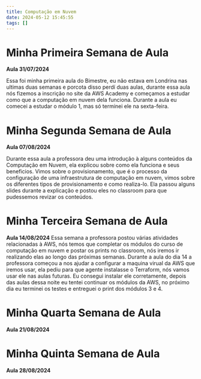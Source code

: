 ```yaml
---
title: Computação em Nuvem
date: 2024-05-12 15:45:55
tags: []
---
```


# Minha Primeira Semana de Aula
**Aula 31/07/2024**

Essa foi minha primeira aula do Bimestre, eu não estava em Londrina nas ultimas duas semanas e porcota disso perdí duas aulas, durante essa aula nós fizemos a inscrição no site da AWS Academy e começamos a estudar como que a computação em nuvem dela funciona. Durante a aula eu comecei a estudar o módulo 1, mas só terminei ele na sexta-feira.

# Minha Segunda Semana de Aula
**Aula 07/08/2024**

Durante essa aula a professora deu uma introdução à alguns conteúdos da Computação em Nuvem, ela explicou sobre como ela funciona e seus beneficios. Vimos sobre o provisionamento, que é o processo da configuração de uma infraestrutura de computação em nuvem, vimos sobre os diferentes tipos de provisionamento e como realiza-lo. Ela passou alguns slides durante a explicação e postou eles no classroom para que pudessemos revizar os conteúdos.

# Minha Terceira Semana de Aula
**Aula 14/08/2024**
Essa semana a professora postou várias atividades relacionadas à AWS, nós temos que completar os módulos do curso de computação em nuvem e postar os prints no classroom, nós iremos ir realizando elas ao longo das próximas semanas. Durante a aula do dia 14 a professora começou a nos ajudar a configurar a maquina virual da AWS que iremos usar, ela pediu para que agente instalasse o Terraform, nós vamos usar ele nas aulas futuras. Eu consegui instalar ele corretamente, depois das aulas dessa noite eu tentei continuar os módulos da AWS, no próximo dia eu terminei os testes e entreguei o print dos módulos 3 e 4.

# Minha Quarta Semana de Aula
**Aula 21/08/2024**

# Minha Quinta Semana de Aula
**Aula 28/08/2024**
